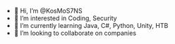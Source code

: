 - 👋 Hi, I’m @KosMoS7NS
- 👀 I’m interested in Coding, Security
- 🌱 I’m currently learning Java, C#, Python, Unity, HTB
- 💞️ I’m looking to collaborate on companies

<!---
KosMoS7NS/KosMoS7NS is a ✨ special ✨ repository because its `README.md` (this file) appears on your GitHub profile.
You can click the Preview link to take a look at your changes.
--->
